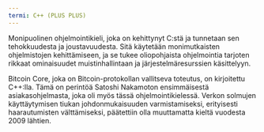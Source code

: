 ```yaml
---
termi: C++ (PLUS PLUS)
---
```


Monipuolinen ohjelmointikieli, joka on kehittynyt C:stä ja tunnetaan sen tehokkuudesta ja joustavuudesta. Sitä käytetään monimutkaisten ohjelmistojen kehittämiseen, ja se tukee oliopohjaista ohjelmointia tarjoten rikkaat ominaisuudet muistinhallintaan ja järjestelmäresurssien käsittelyyn.

Bitcoin Core, joka on Bitcoin-protokollan vallitseva toteutus, on kirjoitettu C++:lla. Tämä on perintöä Satoshi Nakamoton ensimmäisestä asiakasohjelmasta, joka oli myös tässä ohjelmointikielessä. Verkon solmujen käyttäytymisen tiukan johdonmukaisuuden varmistamiseksi, erityisesti haarautumisten välttämiseksi, päätettiin olla muuttamatta kieltä vuodesta 2009 lähtien.